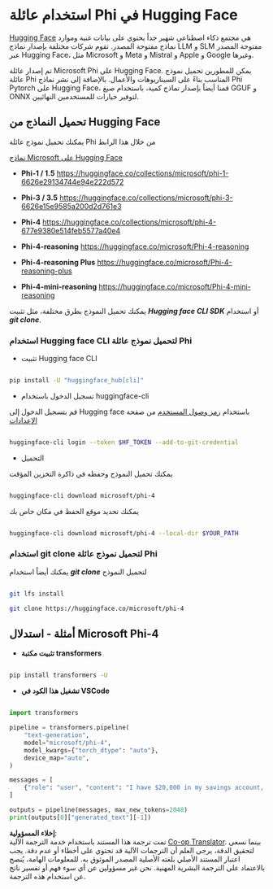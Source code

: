 <!--
CO_OP_TRANSLATOR_METADATA:
{
  "original_hash": "624fe133fba62773979d45f54519f7bb",
  "translation_date": "2025-07-16T18:50:04+00:00",
  "source_file": "md/01.Introduction/02/01.HF.md",
  "language_code": "ar"
}
-->
# **استخدام عائلة Phi في Hugging Face**

[Hugging Face](https://huggingface.co/) هي مجتمع ذكاء اصطناعي شهير جداً يحتوي على بيانات غنية وموارد نماذج مفتوحة المصدر. تقوم شركات مختلفة بإصدار نماذج LLM و SLM مفتوحة المصدر عبر Hugging Face، مثل Microsoft و Meta و Mistral و Apple و Google وغيرها.

تم إصدار عائلة Microsoft Phi على Hugging Face. يمكن للمطورين تحميل نموذج عائلة Phi المناسب بناءً على السيناريوهات والأعمال. بالإضافة إلى نشر نماذج Phi Pytorch على Hugging Face، قمنا أيضاً بإصدار نماذج كمية، باستخدام صيغ GGUF و ONNX لتوفير خيارات للمستخدمين النهائيين.

## **تحميل النماذج من Hugging Face**

يمكنك تحميل نموذج عائلة Phi من خلال هذا الرابط

[نماذج Microsoft على Hugging Face](https://huggingface.co/microsoft)

-  **Phi-1 / 1.5** https://huggingface.co/collections/microsoft/phi-1-6626e29134744e94e222d572

-  **Phi-3 / 3.5** https://huggingface.co/collections/microsoft/phi-3-6626e15e9585a200d2d761e3

-  **Phi-4** https://huggingface.co/collections/microsoft/phi-4-677e9380e514feb5577a40e4

- **Phi-4-reasoning** https://huggingface.co/microsoft/Phi-4-reasoning

- **Phi-4-reasoning Plus** https://huggingface.co/microsoft/Phi-4-reasoning-plus 

- **Phi-4-mini-reasoning** https://huggingface.co/microsoft/Phi-4-mini-reasoning

يمكنك تحميل النموذج بطرق مختلفة، مثل تثبيت ***Hugging face CLI SDK*** أو استخدام ***git clone***.

### **استخدام Hugging face CLI لتحميل نموذج عائلة Phi**

- تثبيت Hugging face CLI

```bash

pip install -U "huggingface_hub[cli]"

```

- تسجيل الدخول باستخدام huggingface-cli

قم بتسجيل الدخول إلى Hugging face باستخدام [رمز وصول المستخدم](https://huggingface.co/docs/hub/security-tokens) من صفحة [الإعدادات](https://huggingface.co/settings/tokens)

```bash

huggingface-cli login --token $HF_TOKEN --add-to-git-credential

```

- التحميل

يمكنك تحميل النموذج وحفظه في ذاكرة التخزين المؤقت

```bash

huggingface-cli download microsoft/phi-4

```

يمكنك تحديد موقع الحفظ في مكان خاص بك

```bash

huggingface-cli download microsoft/phi-4 --local-dir $YOUR_PATH

```

### **استخدام git clone لتحميل نموذج عائلة Phi**

يمكنك أيضاً استخدام ***git clone*** لتحميل النموذج

```bash

git lfs install

git clone https://huggingface.co/microsoft/phi-4

```

## **أمثلة - استدلال Microsoft Phi-4**

- **تثبيت مكتبة transformers**

```bash

pip install transformers -U

```

- **تشغيل هذا الكود في VSCode**

```python

import transformers

pipeline = transformers.pipeline(
    "text-generation",
    model="microsoft/phi-4",
    model_kwargs={"torch_dtype": "auto"},
    device_map="auto",
)

messages = [
    {"role": "user", "content": "I have $20,000 in my savings account, where I receive a 4% profit per year and payments twice a year. Can you please tell me how long it will take for me to become a millionaire? Also, can you please explain the math step by step as if you were explaining it to an uneducated person?"},
]

outputs = pipeline(messages, max_new_tokens=2048)
print(outputs[0]["generated_text"][-1])

```

**إخلاء المسؤولية**:  
تمت ترجمة هذا المستند باستخدام خدمة الترجمة الآلية [Co-op Translator](https://github.com/Azure/co-op-translator). بينما نسعى لتحقيق الدقة، يرجى العلم أن الترجمات الآلية قد تحتوي على أخطاء أو عدم دقة. يجب اعتبار المستند الأصلي بلغته الأصلية المصدر الموثوق به. للمعلومات الهامة، يُنصح بالاعتماد على الترجمة البشرية المهنية. نحن غير مسؤولين عن أي سوء فهم أو تفسير ناتج عن استخدام هذه الترجمة.